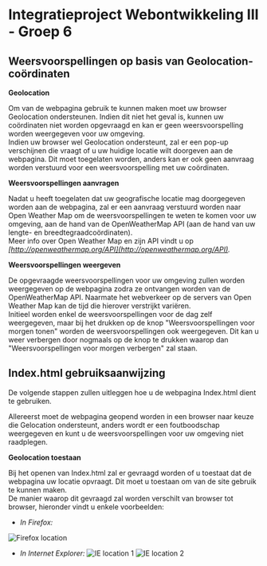 Integratieproject Webontwikkeling III - Groep 6
==============

Weersvoorspellingen op basis van Geolocation-coördinaten
--------------

**Geolocation** 

Om van de webpagina gebruik te kunnen maken moet uw browser Geolocation ondersteunen. Indien dit niet het geval is, kunnen uw coördinaten niet worden opgevraagd en kan er geen weersvoorspelling worden weergegeven voor uw omgeving.   
Indien uw browser wel Geolocation ondersteunt, zal er een pop-up verschijnen die vraagt of u uw huidige locatie wilt doorgeven aan de webpagina. Dit moet toegelaten worden, anders kan er ook geen aanvraag worden verstuurd voor een weersvoorspelling met uw coördinaten.

**Weersvoorspellingen aanvragen**

Nadat u heeft toegelaten dat uw geografische locatie mag doorgegeven worden aan de webpagina, zal er een aanvraag verstuurd worden naar Open Weather Map om de weersvoorspellingen te weten te komen voor uw omgeving, aan de hand van de OpenWeatherMap API (aan de hand van uw lengte- en breedtegraadcoördinaten).  
Meer info over Open Weather Map en zijn API vindt u op 
*[http://openweathermap.org/API](http://openweathermap.org/API).*

**Weersvoorspellingen weergeven**

De opgevraagde weersvoorspellingen voor uw omgeving zullen worden weergegeven op de webpagina zodra ze ontvangen worden van de OpenWeatherMap API. Naarmate het webverkeer op de servers van Open Weather Map kan de tijd die hierover verstrijkt variëren.   
Initieel worden enkel de weersvoorspellingen voor de dag zelf weergegeven, maar bij het drukken op de knop "Weersvoorspellingen voor morgen tonen" worden de weersvoorspellingen ook weergegeven. Dit kan u weer verbergen door nogmaals op de knop te drukken waarop dan "Weersvoorspellingen voor morgen verbergen" zal staan.


Index.html gebruiksaanwijzing
--------------

De volgende stappen zullen uitleggen hoe u de webpagina Index.html dient te gebruiken.  

Allereerst moet de webpagina geopend worden in een browser naar keuze die Gelocation ondersteunt, anders wordt er een foutboodschap weergegeven en kunt u de weersvoorspellingen voor uw omgeving niet raadplegen.

**Geolocation toestaan**

Bij het openen van Index.html zal er gevraagd worden of u toestaat dat de webpagina uw locatie opvraagt. Dit moet u toestaan om van de site gebruik te kunnen maken.  
De manier waarop dit gevraagd zal worden verschilt van browser tot browser, hieronder vindt u enkele voorbeelden:

- *In Firefox:*

![Firefox location](https://raw.github.com/mifieli/Groep6WOIII/master/img/firefoxLocation.PNG)

- *In Internet Explorer:*
![IE location 1](https://raw.github.com/mifieli/Groep6WOIII/master/img/ieLocation1.PNG)
![IE location 2](https://raw.github.com/mifieli/Groep6WOIII/master/img/ieLocation2.PNG)



